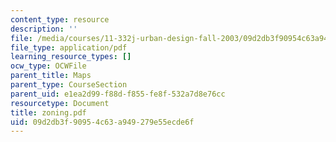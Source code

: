 ```yaml
---
content_type: resource
description: ''
file: /media/courses/11-332j-urban-design-fall-2003/09d2db3f90954c63a949279e55ecde6f_zoning.pdf
file_type: application/pdf
learning_resource_types: []
ocw_type: OCWFile
parent_title: Maps
parent_type: CourseSection
parent_uid: e1ea2d99-f88d-f855-fe8f-532a7d8e76cc
resourcetype: Document
title: zoning.pdf
uid: 09d2db3f-9095-4c63-a949-279e55ecde6f
---
```

